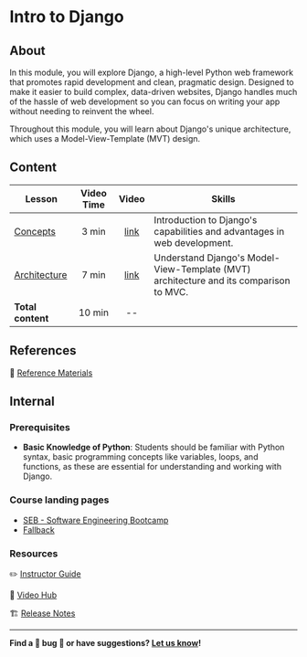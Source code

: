 <h1>
  <span class="prefix"></span>
  <span class="headline">Intro to Django</span>
</h1>

## About

In this module, you will explore Django, a high-level Python web framework that promotes rapid development and clean, pragmatic design. Designed to make it easier to build complex, data-driven websites, Django handles much of the hassle of web development so you can focus on writing your app without needing to reinvent the wheel.

Throughout this module, you will learn about Django's unique architecture, which uses a Model-View-Template (MVT) design.

## Content

| Lesson | Video Time | Video | Skills |
| ------ | :--------: | :---: | ------ |
| [Concepts](./concepts/README.md)         |  3 min | [link](https://generalassembly.wistia.com/medias/wnvx6ej2ve) | Introduction to Django's capabilities and advantages in web development.              |
| [Architecture](./architecture/README.md) |  7 min | [link](https://generalassembly.wistia.com/medias/chta00vqb1) | Understand Django's Model-View-Template (MVT) architecture and its comparison to MVC. |
| **Total content**                        | 10 min | --                                                           |                                                                                       |

## References

📖 [Reference Materials](./references/README.md)

## Internal

### Prerequisites

- **Basic Knowledge of Python**: Students should be familiar with Python syntax, basic programming concepts like variables, loops, and functions, as these are essential for understanding and working with Django.

### Course landing pages

- [SEB - Software Engineering Bootcamp](https://pages.git.generalassemb.ly/modular-curriculum-all-courses/intro-to-django/canvas-landing-pages/seb.html)
- [Fallback](https://pages.git.generalassemb.ly/modular-curriculum-all-courses/intro-to-django/canvas-landing-pages/fallback.html)

### Resources

✏️ [Instructor Guide](./internal-resources/instructor-guide.md)

🎥 [Video Hub](./internal-resources/video-hub.md)

🏗️ [Release Notes](./internal-resources/release-notes.md)

---

**Find a 👾 bug 👾 or have suggestions? [Let us know](https://pages.git.generalassemb.ly/modular-curriculum-all-courses/universal-resources-internal/module-feedback.html)!**
